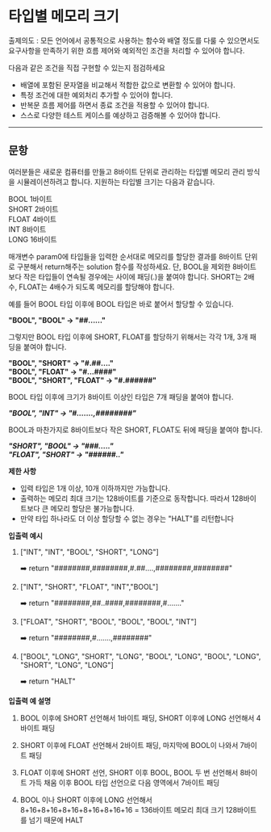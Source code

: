 # 타입별 메모리 크기

출제의도 : 모든 언어에서 공통적으로 사용하는 함수와 배열 정도를 다룰 수 있으면서도 요구사항을 만족하기 위한 흐름 제어와 예외적인 조건을 처리할 수 있어야 합니다.

다음과 같은 조건을 직접 구현할 수 있는지 점검하세요

- 배열에 포함된 문자열을 비교해서 적합한 값으로 변환할 수 있어야 합니다.
- 특정 조건에 대한 예외처리 추가할 수 있어야 합니다.
- 반복문 흐름 제어를 하면서 종료 조건을 적용할 수 있어야 합니다.
- 스스로 다양한 테스트 케이스를 예상하고 검증해볼 수 있어야 합니다.

--------------
## 문항

여러분들은 새로운 컴퓨터를 만들고 8바이트 단위로 관리하는 타입별 메모리 관리 방식을 시뮬레이션하려고 합니다.
지원하는 타입별 크기는 다음과 같습니다.

BOOL 1바이트   
SHORT 2바이트   
FLOAT 4바이트   
INT 8바이트   
LONG 16바이트   


매개변수 param0에 타입들을 입력한 순서대로 메모리를 할당한 결과를 8바이트 단위로 구분해서 return해주는 solution 함수를 작성하세요.
단, BOOL을 제외한 8바이트보다 작은 타입들이 연속될 경우에는 사이에 패딩(.)을 붙여야 합니다. SHORT는 2배수, FLOAT는 4배수가 되도록 메모리를 할당해야 합니다.​

예를 들어 BOOL 타입 이후에 BOOL 타입은 바로 붙어서 할당할 수 있습니다.

**"BOOL", "BOOL" → "##......"**

그렇지만 BOOL 타입 이후에 SHORT, FLOAT를 할당하기 위해서는 각각 1개, 3개 패딩을 붙여야 합니다.

**"BOOL", "SHORT" → "#.##...."**   
**"BOOL", "FLOAT" → "#...####"**   
**"BOOL", "SHORT", "FLOAT" → "#.######"**

BOOL 타입 이후에 크기가 8바이트 이상인 타입은 7개 패딩을 붙여야 합니다.

***"BOOL", "INT" → "#.......,########"***

BOOL과 마찬가지로 8바이트보다 작은 SHORT, FLOAT도 뒤에 패딩을 붙여야 합니다.

***"SHORT", "BOOL" → "###....."***   
***"FLOAT", "SHORT" → "######.."***


**제한 사항**

- 입력 타입은 1개 이상, 10개 이하까지만 가능합니다.
- 출력하는 메모리 최대 크기는 128바이트를 기준으로 동작합니다. 따라서 128바이트보다 큰 메모리 할당은 불가능합니다.
- 만약 타입 하나라도 더 이상 할당할 수 없는 경우는 "HALT"를 리턴합니다

**입출력 예시**

1. ["INT", "INT", "BOOL", "SHORT", "LONG"]

   ➡️ return "########,########,#.##....,########,########"

2. ["INT", "SHORT", "FLOAT", "INT","BOOL"]

   ➡️ return "########,##..####,########,#......."

3. ["FLOAT", "SHORT", "BOOL", "BOOL", "BOOL", "INT"]

   ➡️ return "########,#.......,########"

4. ["BOOL", "LONG", "SHORT", "LONG", "BOOL", "LONG", "BOOL", "LONG", "SHORT", "LONG", "LONG"]

   ➡️ return "HALT"


**입출력 예 설명**

1. BOOL 이후에 SHORT 선언해서 1바이트 패딩,
   SHORT 이후에 LONG 선언해서 4바이트 패딩

2. SHORT 이후에 FLOAT 선언해서 2바이트 패딩,
   마지막에 BOOL이 나와서 7바이트 패딩

3. FLOAT 이후에 SHORT 선언, SHORT 이후 BOOL, BOOL 두 번 선언해서 8바이트 가득 채움
   이후 BOOL 타입 선언으로 다음 영역에서 7바이트 패딩

4. BOOL 이나 SHORT 이후에 LONG 선언해서 8+16+8+16+8+16+8+16+8+16+16 = 136바이트
   메모리 최대 크기 128바이트를 넘기 때문에 HALT